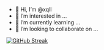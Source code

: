 - 👋 Hi, I’m @xqll
- 👀 I’m interested in ...
- 🌱 I’m currently learning ...
- 💞️ I’m looking to collaborate on ...

[![GitHub Streak](https://streak-stats.demolab.com?user=XqLL&theme=dark&locale=ru&hide_total_contributions=true&hide_current_streak=true&hide_longest_streak=true)](https://git.io/streak-stats)
